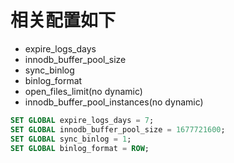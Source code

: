 # 相关配置如下

+ expire_logs_days
+ innodb_buffer_pool_size
+ sync_binlog
+ binlog_format
+ open_files_limit(no dynamic)
+ innodb_buffer_pool_instances(no dynamic)

```sql
SET GLOBAL expire_logs_days = 7;
SET GLOBAL innodb_buffer_pool_size = 1677721600;
SET GLOBAL sync_binlog = 1;
SET GLOBAL binlog_format = ROW;
```
